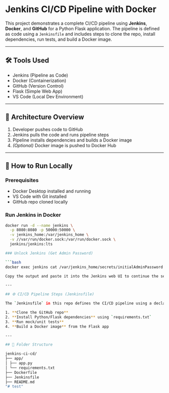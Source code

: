 # Jenkins CI/CD Pipeline with Docker

This project demonstrates a complete CI/CD pipeline using **Jenkins**, **Docker**, and **GitHub** for a Python Flask application. The pipeline is defined as code using a `Jenkinsfile` and includes steps to clone the repo, install dependencies, run tests, and build a Docker image.

---

## 🛠️ Tools Used

- Jenkins (Pipeline as Code)
- Docker (Containerization)
- GitHub (Version Control)
- Flask (Simple Web App)
- VS Code (Local Dev Environment)

---

## 🧱 Architecture Overview

1. Developer pushes code to GitHub  
2. Jenkins pulls the code and runs pipeline steps  
3. Pipeline installs dependencies and builds a Docker image  
4. *(Optional)* Docker image is pushed to Docker Hub  

---

## 🚀 How to Run Locally

### Prerequisites
- Docker Desktop installed and running
- VS Code with Git installed
- GitHub repo cloned locally

### Run Jenkins in Docker

```bash
docker run -d --name jenkins \
  -p 8080:8080 -p 50000:50000 \
  -v jenkins_home:/var/jenkins_home \
  -v //var/run/docker.sock:/var/run/docker.sock \
  jenkins/jenkins:lts

### Unlock Jenkins (Get Admin Password)

```bash
docker exec jenkins cat /var/jenkins_home/secrets/initialAdminPassword

Copy the output and paste it into the Jenkins web UI to continue the setup

---

## ⚙️ CI/CD Pipeline Steps (Jenkinsfile)

The `Jenkinsfile` in this repo defines the CI/CD pipeline using a declarative syntax. The pipeline performs the following steps:

1. **Clone the GitHub repo**
2. **Install Python/Flask dependencies** using `requirements.txt`
3. **Run mock/unit tests**
4. **Build a Docker image** from the Flask app

---

## 📁 Folder Structure

jenkins-ci-cd/
├── app/
│ ├── app.py
│ └── requirements.txt
├── Dockerfile
├── Jenkinsfile
├── README.md
"# test" 

